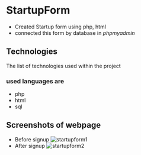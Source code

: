 # **StartupForm**
* Created Startup form using php, html
* connected this form by database in *phpmyadmin* 

## Technologies
The list of technologies used within the project
### used languages are
* php 
* html
* sql

## Screenshots of webpage
* Before signup
![startupform1](https://user-images.githubusercontent.com/91863575/223386115-99e5e4e1-6e37-4cde-a989-3ff09583643e.png)
* After signup
![startupform2](https://user-images.githubusercontent.com/91863575/223386133-3cfad4d1-965a-4656-9c6d-ea2308eecb33.png)
